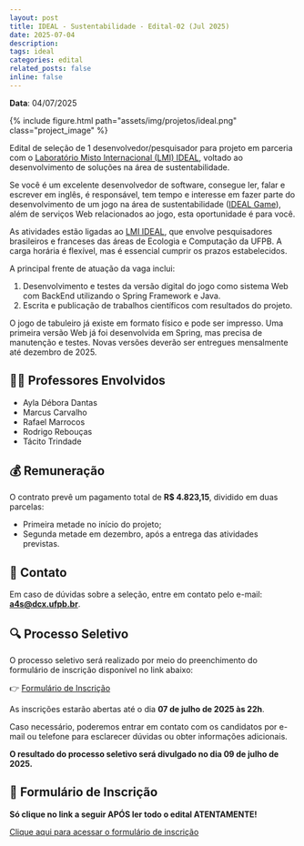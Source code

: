 ```yaml
---
layout: post
title: IDEAL - Sustentabilidade - Edital-02 (Jul 2025)
date: 2025-07-04
description: 
tags: ideal
categories: edital
related_posts: false
inline: false
---
```


**Data**: 04/07/2025

{% include figure.html path="assets/img/projetos/ideal.png" class="project_image" %}


Edital de seleção de 1 desenvolvedor/pesquisador para projeto em parceria com o [Laboratório Misto Internacional (LMI) IDEAL](https://ideal.ufpb.br/pt/), voltado ao desenvolvimento de soluções na área de sustentabilidade.

Se você é um excelente desenvolvedor de software, consegue ler, falar e escrever em inglês, é responsável, tem tempo e interesse em fazer parte do desenvolvimento de um jogo na área de sustentabilidade ([IDEAL Game](https://ideal.ufpb.br/pt/jogo-ideal-game/)), além de serviços Web relacionados ao jogo, esta oportunidade é para você.

As atividades estão ligadas ao [LMI IDEAL](https://ideal.ufpb.br/pt/), que envolve pesquisadores brasileiros e franceses das áreas de Ecologia e Computação da UFPB. A carga horária é flexível, mas é essencial cumprir os prazos estabelecidos.

A principal frente de atuação da vaga inclui:
1. Desenvolvimento e testes da versão digital do jogo como sistema Web com BackEnd utilizando o Spring Framework e Java.  
2. Escrita e publicação de trabalhos científicos com resultados do projeto.

O jogo de tabuleiro já existe em formato físico e pode ser impresso. Uma primeira versão Web já foi desenvolvida em Spring, mas precisa de manutenção e testes. Novas versões deverão ser entregues mensalmente até dezembro de 2025.

## 👨‍🏫 Professores Envolvidos

* Ayla Débora Dantas  
* Marcus Carvalho  
* Rafael Marrocos  
* Rodrigo Rebouças  
* Tácito Trindade  

## 💰 Remuneração

O contrato prevê um pagamento total de **R$ 4.823,15**, dividido em duas parcelas:
- Primeira metade no início do projeto;  
- Segunda metade em dezembro, após a entrega das atividades previstas.

## 📩 Contato

Em caso de dúvidas sobre a seleção, entre em contato pelo e-mail: **a4s@dcx.ufpb.br**.

## 🔍 Processo Seletivo

O processo seletivo será realizado por meio do preenchimento do formulário de inscrição disponível no link abaixo:

👉 [Formulário de Inscrição](https://forms.gle/bA7TmCJPYVGMmSyU6)

As inscrições estarão abertas até o dia **07 de julho de 2025 às 22h**.

Caso necessário, poderemos entrar em contato com os candidatos por e-mail ou telefone para esclarecer dúvidas ou obter informações adicionais.

**O resultado do processo seletivo será divulgado no dia 09 de julho de 2025.**

## 📝 Formulário de Inscrição

**Só clique no link a seguir APÓS ler todo o edital ATENTAMENTE!**

[Clique aqui para acessar o formulário de inscrição](https://forms.gle/bA7TmCJPYVGMmSyU6)